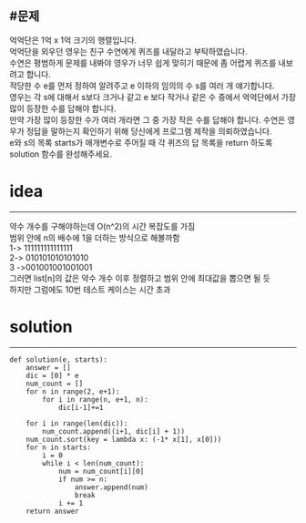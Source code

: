 #문제
----
억억단은 1억 x 1억 크기의 행렬입니다.    
억억단을 외우던 영우는 친구 수연에게 퀴즈를 내달라고 부탁하였습니다.     
수연은 평범하게 문제를 내봐야 영우가 너무 쉽게 맞히기 때문에 좀 어렵게 퀴즈를 내보려고 합니다.     
적당한 수 e를 먼저 정하여 알려주고 e 이하의 임의의 수 s를 여러 개 얘기합니다.     
영우는 각 s에 대해서 s보다 크거나 같고 e 보다 작거나 같은 수 중에서 억억단에서 가장 많이 등장한 수를 답해야 합니다.     
만약 가장 많이 등장한 수가 여러 개라면 그 중 가장 작은 수를 답해야 합니다.
수연은 영우가 정답을 말하는지 확인하기 위해 당신에게 프로그램 제작을 의뢰하였습니다.     
e와 s의 목록 starts가 매개변수로 주어질 때 각 퀴즈의 답 목록을 return 하도록 solution 함수를 완성해주세요.   

# idea
----
약수 개수를 구해야하는데 O(n^2)의 시간 복잡도를 가짐  
범위 안에 n의 배수에 1을 더하는 방식으로 해볼까함   
1-> 111111111111111  
2-> 010101010101010   
3 ->001001001001001  
그러면 list[n]의 값은 약수 개수
이후 정렬하고 범위 안에 최대값을 뽑으면 될 듯    
하지만 그럼에도 10번 테스트 케이스는 시간 초과

# solution
-----
````
def solution(e, starts):
    answer = []
    dic = [0] * e
    num_count = []
    for n in range(2, e+1):
        for i in range(n, e+1, n):
            dic[i-1]+=1
            
    for i in range(len(dic)):
        num_count.append((i+1, dic[i] + 1))
    num_count.sort(key = lambda x: (-1* x[1], x[0]))
    for n in starts:
        i = 0
        while i < len(num_count):
            num = num_count[i][0]
            if num >= n: 
                answer.append(num)
                break
            i += 1      
    return answer

